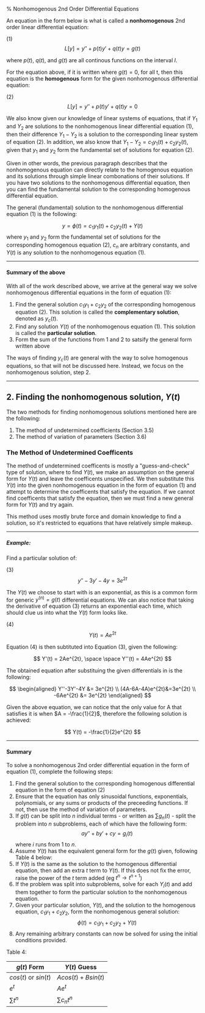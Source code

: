 % Nonhomogenous 2nd Order Differential Equations

An equation in the form below is what is called a **nonhomogenous** 2nd order linear differential equation:

(1)
$$
    L[y] = y'' + p(t)y' + q(t)y = g(t)
$$

where $p(t)$, $q(t)$, and $g(t)$ are all continous functions on the interval $I$.

For the equation above, if it is written where $g(t)=0$, for all t, then this equation is the **homogenous** form for the given nonhomogenous differential equation:

(2)
$$
    L[y] = y'' + p(t)y' + q(t)y = 0
$$

We also know given our knowledge of linear systems of equations, that if $Y_1$ and $Y_2$ are solutions to the nonhomogenous linear differential equation (1), then their difference $Y_1 - Y_2$ is a solution to the corresponding linear system of equation (2). In addition, we also know that $Y_1 - Y_2 = c_1y_1(t)+c_2y_2(t)$, given that $y_1$ and $y_2$ form the fundamental set of solutions for equation (2).

Given in other words, the previous paragraph describes that the nonhomogenous equation can directly relate to the homogenous equation and its solutions through simple linear combonations of their solutions. If you have two solutions to the nonhomogenous differential equation, then you can find the fundamental solution to the corresponding homogenous differential equation.

The general (fundamental) solution to the nonhomogenous differential equation (1) is the following:

$$ 
    y = \phi(t) = c_1y_1(t)+c_2y_2(t) + Y(t)
$$
where $y_1$ and $y_2$ form the fundamental set of solutions for the corresponding homogenous equation (2), $c_n$ are arbitrary constants, and $Y(t)$ is any solution to the nonhomogenous equation (1).

----

#### Summary of the above

With all of the work described above, we arrive at the general way we solve nonhomogenous differential equations in the form of equation (1):

1. Find the general solution $c_1y_1 + c_2y_2$ of the corresponding homogenous equation (2). This solution is called the **complementary solution**, denoted as $y_c(t)$.
2. Find any solution $Y(t)$ of the nonhomogenous equation (1). This solution is called the **particular solution**.
3. Form the sum of the functions from 1 and 2 to satsify the general form written above

The ways of finding $y_c(t)$ are general with the way to solve homogenous equations, so that will not be discussed here. Instead, we focus on the nonhomogenous solution, step 2.

----


## 2. Finding the nonhomogenous solution, $Y(t)$

The two methods for finding nonhomogenous solutions mentioned here are the following:
   
1. The method of undetermined coefficients (Section 3.5)
2. The method of variation of parameters (Section 3.6)

### The Method of Undetermined Coefficents

The method of undetermined coefficents is mostly a "guess-and-check" type of solution, where to find $Y(t)$, we make an assumption on the general form for $Y(t)$ and leave the coefficents unspecified. We then substitute this $Y(t)$ into the given nonhomogenous equation in the form of equation (1) and attempt to determine the coefficents that satisfy the equation. If we cannot find coefficents that satisfy the equation, then we must find a new general form for $Y(t)$ and try again.

This method uses mostly brute force and domain knowledge to find a solution, so it's restricted to equations that have relatively simple makeup.


---


##### Example:
Find a particular solution of:

(3)
$$
    y'' - 3y' - 4y = 3e^{2t}
$$

The $Y(t)$ we choose to start with is an exponential, as this is a common form for generic $y^{(n)} = g(t)$ differential equations. We can also notice that taking the derivative of equation (3) returns an exponential each time, which should clue us into what the $Y(t)$ form looks like.

(4)
$$
    Y(t) = Ae^{2t}
$$

Equation (4) is then subtituted into Equation (3), given the following:

$$
    Y'(t) = 2Ae^{2t}, \space \space Y''(t) = 4Ae^{2t}
$$

The obtained equation after substituing the given differentials in is the following:

$$
    \begin{aligned}
    Y''-3Y'-4Y &= 3e^{2t} \\
    (4A-6A-4A)e^{2t}&=3e^{2t} \\
    -6Ae^{2t} &= 3e^{2t}
    \end{aligned}
$$

Given the above equation, we can notice that the only value for A that satisfies it is when $A = -\frac{1}{2}$, therefore the following solution is achieved:

$$
    Y(t) = -\frac{1}{2}e^{2t}
$$


----


#### Summary

To solve a nonhomogenous 2nd order differential equation in the form of equation (1), complete the following steps:

1. Find the general solution to the corresponding homogenous differential equation in the form of equation (2)
2. Ensure that the equation has only sinusoidal functions, exponentials, polynomials, or any sums or products of the preceeding functions. If not, then use the method of variation of parameters.
3. If $g(t)$ can be split into $n$ individual terms - or written as $\sum{g_n(t)}$ - split the problem into $n$ subproblems, each of which have the following form:
$$
    ay'' + by' + cy = g_i(t)
$$
where $i$ runs from 1 to $n$.
4. Assume $Y(t)$ has the equivalent general form for the $g(t)$ given, following Table 4 below:
5. If $Y(t)$ is the same as the solution to the homogenous differential equation, then add an extra $t$ term to $Y(t)$. If this does not fix the error, raise the power of the $t$ term added (eg $t^n \rightarrow t^{n+1}$)
6. If the problem was split into subproblems, solve for each $Y_i(t)$ and add them together to form the particular solution to the nonhomogenous equation.
7. Given your particular solution, $Y(t)$, and the solution to the homogenous equation, $c_1y_1 + c_2y_2$, form the nonhomogenous general solution:
$$
    \phi(t) = c_1y_1 + c_2y_2 + Y(t)
$$
8. Any remaining arbitrary constants can now be solved for using the initial conditions provided.


Table 4:

| $g(t)$ Form | $Y(t)$ Guess |
|---|---|
|$cos(t)$ or $sin(t)$ | $Acos(t)+Bsin(t)$ |
| $e^t$  | $Ae^{t}$ |
|  $\sum{t^n}$ |  $\sum{c_nt^n}$ |